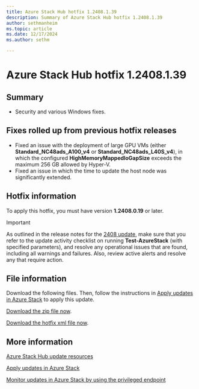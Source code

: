 ```yaml
---
title: Azure Stack Hub hotfix 1.2408.1.39
description: Summary of Azure Stack Hub hotfix 1.2408.1.39
author: sethmanheim
ms.topic: article
ms.date: 12/17/2024
ms.author: sethm

---
```


# Azure Stack Hub hotfix 1.2408.1.39

## Summary

- Security and various Windows fixes.

## Fixes rolled up from previous hotfix releases

- Fixed an issue with the deployment of large GPU VMs (either **Standard_NC48ads_A100_v4** or **Standard_NC48ads_L40S_v4**), in which the configured **HighMemoryMappedIoGapSize** exceeds the maximum 256 GB allowed by Hyper-V.
- Fixed an issue in which the time to update the host node was significantly extended.

## Hotfix information

To apply this hotfix, you must have version **1.2408.0.19** or later.

> [!IMPORTANT]
> As outlined in the release notes for the [2408 update](release-notes.md?view=azs-2408&preserve-view=true), make sure that you refer to the update activity checklist on running **Test-AzureStack** (with specified parameters), and resolve any operational issues that are found, including all warnings and failures. Also, review active alerts and resolve any that require action.

## File information

Download the following files. Then, follow the instructions in [Apply updates in Azure Stack](azure-stack-apply-updates.md) to apply this update.

[Download the zip file now](https://azurestackhub.azureedge.net/PR/download/MAS_ProdHotfix_1.2408.1.39/HotFix/AzS_Update_1.2408.1.39.zip).

[Download the hotfix xml file now](https://azurestackhub.azureedge.net/PR/download/MAS_ProdHotfix_1.2408.1.39/HotFix/metadata.xml).

## More information

[Azure Stack Hub update resources](azure-stack-updates.md)

[Apply updates in Azure Stack](azure-stack-apply-updates.md)

[Monitor updates in Azure Stack by using the privileged endpoint](azure-stack-monitor-update.md)
